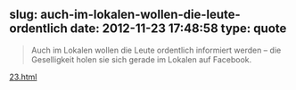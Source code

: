slug: auch-im-lokalen-wollen-die-leute-ordentlich
date: 2012-11-23 17:48:58
type: quote
---

> Auch im Lokalen wollen die Leute ordentlich informiert werden – die Geselligkeit holen sie sich gerade im Lokalen auf Facebook.

[23.html](http://meedia.de/print/man-wollte-die-ftd-schnell-dicht-machen/2012/11/23.html)
